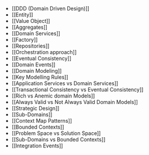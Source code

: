 
- [[DDD (Domain Driven Design)]]
- [[Entity]]
- [[Value Object]]
- [[Aggregates]]
- [[Domain Services]]
- [[Factory]]
- [[Repositories]]
- [[Orchestration approach]]
- [[Eventual Consistency]]
- [[Domain Events]]
- [[Domain Modeling]]
- [[Key Modelling Rules]]
- [[Application Services vs Domain Services]]
- [[Transactional Consistency vs Eventual Consistency]]
- [[Rich vs Anemic domain Models]]
- [[Always Valid vs Not Always Valid Domain Models]]
- [[Strategic Design]]
- [[Sub-Domains]]
- [[Context Map Patterns]]
- [[Bounded Contexts]]
- [[Problem Space vs Solution Space]]
- [[Sub-Domains vs Bounded Contexts]]
- [[Integration Events]]